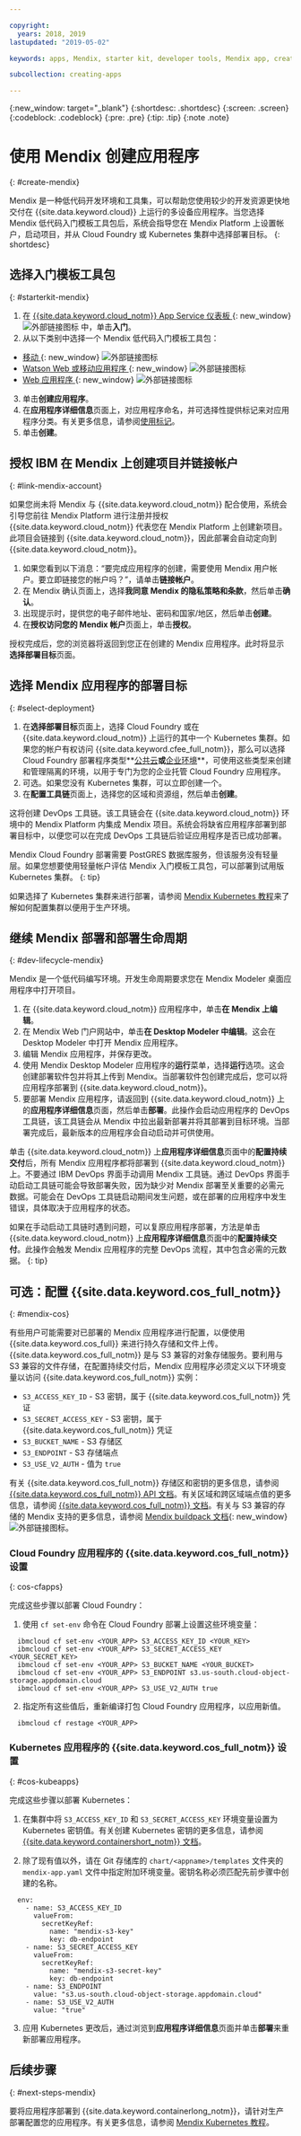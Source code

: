 ```yaml
---

copyright:
  years: 2018, 2019
lastupdated: "2019-05-02"

keywords: apps, Mendix, starter kit, developer tools, Mendix app, create mendix app

subcollection: creating-apps

---
```


{:new_window: target="_blank"}
{:shortdesc: .shortdesc}
{:screen: .screen}
{:codeblock: .codeblock}
{:pre: .pre}
{:tip: .tip}
{:note .note}

# 使用 Mendix 创建应用程序
{: #create-mendix}

Mendix 是一种低代码开发环境和工具集，可以帮助您使用较少的开发资源更快地交付在 {{site.data.keyword.cloud}} 上运行的多设备应用程序。当您选择 Mendix 低代码入门模板工具包后，系统会指导您在 Mendix Platform 上设置帐户，启动项目，并从 Cloud Foundry 或 Kubernetes 集群中选择部署目标。
{: shortdesc}

## 选择入门模板工具包
{: #starterkit-mendix}

1. 在 [{{site.data.keyword.cloud_notm}} App Service 仪表板 ](https://{DomainName}/developer/appservice/dashboard){: new_window} ![外部链接图标](../../icons/launch-glyph.svg "外部链接图标") 中，单击**入门**。
2. 从以下类别中选择一个 Mendix 低代码入门模板工具包：
  * [移动 ](https://{DomainName}/developer/appservice/starter-kits/mendix-mobile-app){: new_window} ![外部链接图标](../../icons/launch-glyph.svg "外部链接图标")
  * [Watson Web 或移动应用程序 ](https://{DomainName}/developer/appservice/starter-kits/mendix-web-or-mobile-app-with-watson){: new_window} ![外部链接图标](../../icons/launch-glyph.svg "外部链接图标")
  * [Web 应用程序 ](https://{DomainName}/developer/appservice/starter-kits/mendix-web-app){: new_window} ![外部链接图标](../../icons/launch-glyph.svg "外部链接图标")
3. 单击**创建应用程序**。
4. 在**应用程序详细信息**页面上，对应用程序命名，并可选择性提供标记来对应用程序分类。有关更多信息，请参阅[使用标记](/docs/resources?topic=resources-tag)。
5. 单击**创建**。

## 授权 IBM 在 Mendix 上创建项目并链接帐户
{: #link-mendix-account}

如果您尚未将 Mendix 与 {{site.data.keyword.cloud_notm}} 配合使用，系统会引导您前往 Mendix Platform 进行注册并授权 {{site.data.keyword.cloud_notm}} 代表您在 Mendix Platform 上创建新项目。此项目会链接到 {{site.data.keyword.cloud_notm}}，因此部署会自动定向到 {{site.data.keyword.cloud_notm}}。

1. 如果您看到以下消息：“要完成应用程序的创建，需要使用 Mendix 用户帐户。要立即链接您的帐户吗？”，请单击**链接帐户**。
2. 在 Mendix 确认页面上，选择**我同意 Mendix 的隐私策略和条款**，然后单击**确认**。
3. 出现提示时，提供您的电子邮件地址、密码和国家/地区，然后单击**创建**。
4. 在**授权访问您的 Mendix 帐户**页面上，单击**授权**。

授权完成后，您的浏览器将返回到您正在创建的 Mendix 应用程序。此时将显示**选择部署目标**页面。

## 选择 Mendix 应用程序的部署目标
{: #select-deployment}

1. 在**选择部署目标**页面上，选择 Cloud Foundry 或在 {{site.data.keyword.cloud_notm}} 上运行的其中一个 Kubernetes 集群。如果您的帐户有权访问 {{site.data.keyword.cfee_full_notm}}，那么可以选择 Cloud Foundry 部署程序类型**[公共云](/docs/cloud-foundry-public?topic=cloud-foundry-public-about-cf)**或**[企业环境](/docs/cloud-foundry-public?topic=cloud-foundry-public-cfee)**，可使用这些类型来创建和管理隔离的环境，以用于专门为您的企业托管 Cloud Foundry 应用程序。
2. 可选。如果您没有 Kubernetes 集群，可以立即创建一个。
3. 在**配置工具链**页面上，选择您的区域和资源组，然后单击**创建**。

这将创建 DevOps 工具链。该工具链会在 {{site.data.keyword.cloud_notm}} 环境中的 Mendix Platform 内集成 Mendix 项目。系统会将缺省应用程序部署到部署目标中，以便您可以在完成 DevOps 工具链后验证应用程序是否已成功部署。

Mendix Cloud Foundry 部署需要 PostGRES 数据库服务，但该服务没有轻量层。如果您想要使用轻量帐户评估 Mendix 入门模板工具包，可以部署到试用版 Kubernetes 集群。
{: tip}

如果选择了 Kubernetes 集群来进行部署，请参阅 [Mendix Kubernetes 教程](/docs/apps/tutorials?topic=creating-apps-deploy-mendix-kube)来了解如何配置集群以便用于生产环境。

## 继续 Mendix 部署和部署生命周期
{: #dev-lifecycle-mendix}

Mendix 是一个低代码编写环境。开发生命周期要求您在 Mendix Modeler 桌面应用程序中打开项目。

1. 在 {{site.data.keyword.cloud_notm}} 应用程序中，单击**在 Mendix 上编辑**。
2. 在 Mendix Web 门户网站中，单击**在 Desktop Modeler 中编辑**。这会在 Desktop Modeler 中打开 Mendix 应用程序。
3. 编辑 Mendix 应用程序，并保存更改。
4. 使用 Mendix Desktop Modeler 应用程序的**运行**菜单，选择**运行**选项。这会创建部署软件包并将其上传到 Mendix。当部署软件包创建完成后，您可以将应用程序部署到 {{site.data.keyword.cloud_notm}}。
5. 要部署 Mendix 应用程序，请返回到 {{site.data.keyword.cloud_notm}} 上的**应用程序详细信息**页面，然后单击**部署**。此操作会启动应用程序的 DevOps 工具链，该工具链会从 Mendix 中拉出最新部署并将其部署到目标环境。当部署完成后，最新版本的应用程序会自动启动并可供使用。

单击 {{site.data.keyword.cloud_notm}} 上**应用程序详细信息**页面中的**配置持续交付**后，所有 Mendix 应用程序都将部署到 {{site.data.keyword.cloud_notm}} 上。不要通过 IBM DevOps 界面手动调用 Mendix 工具链。通过 DevOps 界面手动启动工具链可能会导致部署失败，因为缺少对 Mendix 部署至关重要的必需元数据。可能会在 DevOps 工具链启动期间发生问题，或在部署的应用程序中发生错误，具体取决于应用程序的状态。

如果在手动启动工具链时遇到问题，可以复原应用程序部署，方法是单击 {{site.data.keyword.cloud_notm}} 上**应用程序详细信息**页面中的**配置持续交付**。此操作会触发 Mendix 应用程序的完整 DevOps 流程，其中包含必需的元数据。
{: tip}

## 可选：配置 {{site.data.keyword.cos_full_notm}} 
{: #mendix-cos}

有些用户可能需要对已部署的 Mendix 应用程序进行配置，以便使用 {{site.data.keyword.cos_full}} 来进行持久存储和文件上传。{{site.data.keyword.cos_full_notm}} 是与 S3 兼容的对象存储服务。要利用与 S3 兼容的文件存储，在配置持续交付后，Mendix 应用程序必须定义以下环境变量以访问 {{site.data.keyword.cos_full_notm}} 实例：

* `S3_ACCESS_KEY_ID` - S3 密钥，属于 {{site.data.keyword.cos_full_notm}} 凭证
* `S3_SECRET_ACCESS_KEY` - S3 密钥，属于 {{site.data.keyword.cos_full_notm}} 凭证
* `S3_BUCKET_NAME` - S3 存储区
* `S3_ENDPOINT` - S3 存储端点
* `S3_USE_V2_AUTH` - 值为 `true`

有关 {{site.data.keyword.cos_full_notm}} 存储区和密钥的更多信息，请参阅 [{{site.data.keyword.cos_full_notm}} API 文档](/docs/services/cloud-object-storage?topic=cloud-object-storage-gs-dev)。有关区域和跨区域端点值的更多信息，请参阅 [{{site.data.keyword.cos_full_notm}} 文档](/docs/services/cloud-object-storage?topic=cloud-object-storage-endpoints)。有关与 S3 兼容的存储的 Mendix 支持的更多信息，请参阅 [Mendix buildpack 文档](https://github.com/mendix/cf-mendix-buildpack#s3-settings){: new_window} ![外部链接图标](../../icons/launch-glyph.svg "外部链接图标")。

### Cloud Foundry 应用程序的 {{site.data.keyword.cos_full_notm}} 设置
{: cos-cfapps}

完成这些步骤以部署 Cloud Foundry：

1. 使用 `cf set-env` 命令在 Cloud Foundry 部署上设置这些环境变量：

  ```
    ibmcloud cf set-env <YOUR_APP> S3_ACCESS_KEY_ID <YOUR_KEY>
    ibmcloud cf set-env <YOUR_APP> S3_SECRET_ACCESS_KEY <YOUR_SECRET_KEY>
    ibmcloud cf set-env <YOUR_APP> S3_BUCKET_NAME <YOUR_BUCKET>
    ibmcloud cf set-env <YOUR_APP> S3_ENDPOINT s3.us-south.cloud-object-storage.appdomain.cloud
    ibmcloud cf set-env <YOUR_APP> S3_USE_V2_AUTH true
  ```

2. 指定所有这些值后，重新编译打包 Cloud Foundry 应用程序，以应用新值。

  ```
    ibmcloud cf restage <YOUR_APP>
  ```

### Kubernetes 应用程序的 {{site.data.keyword.cos_full_notm}} 设置
{: #cos-kubeapps}

完成这些步骤以部署 Kubernetes：

1. 在集群中将 `S3_ACCESS_KEY_ID` 和 `S3_SECRET_ACCESS_KEY` 环境变量设置为 Kubernetes 密钥值。有关创建 Kubernetes 密钥的更多信息，请参阅 [{{site.data.keyword.containershort_notm}} 文档](/docs/containers?topic=containers-service-binding#adding_app)。

2. 除了现有值以外，请在 Git 存储库的 `chart/<appname>/templates` 文件夹的 `mendix-app.yaml` 文件中指定附加环境变量。密钥名称必须匹配先前步骤中创建的名称。

  ```
    env:
      - name: S3_ACCESS_KEY_ID
        valueFrom:
          secretKeyRef:
            name: "mendix-s3-key"
            key: db-endpoint
      - name: S3_SECRET_ACCESS_KEY
        valueFrom:
          secretKeyRef:
            name: "mendix-s3-secret-key"
            key: db-endpoint
      - name: S3_ENDPOINT
        value: "s3.us-south.cloud-object-storage.appdomain.cloud"
      - name: S3_USE_V2_AUTH
        value: "true"
  ```

3. 应用 Kubernetes 更改后，通过浏览到**应用程序详细信息**页面并单击**部署**来重新部署应用程序。 

## 后续步骤 
{: #next-steps-mendix}

要将应用程序部署到 {{site.data.keyword.containerlong_notm}}，请针对生产部署配置您的应用程序。有关更多信息，请参阅 [Mendix Kubernetes 教程](/docs/apps/tutorials?topic=creating-apps-deploy-mendix-kube)。 
